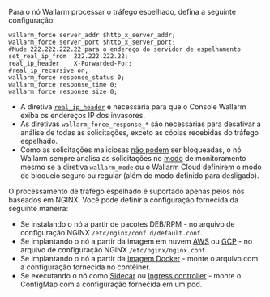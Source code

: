 Para o nó Wallarm processar o tráfego espelhado, defina a seguinte configuração:

```
wallarm_force server_addr $http_x_server_addr;
wallarm_force server_port $http_x_server_port;
#Mude 222.222.222.22 para o endereço do servidor de espelhamento
set_real_ip_from  222.222.222.22;
real_ip_header    X-Forwarded-For;
#real_ip_recursive on;
wallarm_force response_status 0;
wallarm_force response_time 0;
wallarm_force response_size 0;
```

* A diretiva [`real_ip_header`](../../using-proxy-or-balancer-en.md) é necessária para que o Console Wallarm exiba os endereços IP dos invasores.
* As diretivas `wallarm_force_response_*` são necessárias para desativar a análise de todas as solicitações, exceto as cópias recebidas do tráfego espelhado.
* Como as solicitações maliciosas [não podem](overview.md#limitations-of-mirrored-traffic-filtration) ser bloqueadas, o nó Wallarm sempre analisa as solicitações no [modo](../../configure-wallarm-mode.md) de monitoramento mesmo se a diretiva `wallarm_mode` ou o Wallarm Cloud definirem o modo de bloqueio seguro ou regular (além do modo definido para desligado).

O processamento de tráfego espelhado é suportado apenas pelos nós baseados em NGINX. Você pode definir a configuração fornecida da seguinte maneira:

* Se instalando o nó a partir de pacotes DEB/RPM - no arquivo de configuração NGINX `/etc/nginx/conf.d/default.conf`.
* Se implantando o nó a partir da imagem em nuvem [AWS](../../installation-ami-en.md) ou [GCP](../../installation-gcp-en.md) - no arquivo de configuração NGINX `/etc/nginx/nginx.conf`.
* Se implantando o nó a partir da [imagem Docker](../../installation-docker-en.md) - monte o arquivo com a configuração fornecida no contêiner.
* Se executando o nó como [Sidecar](../../../installation/kubernetes/sidecar-proxy/deployment.md) ou [Ingress controller](../../installation-kubernetes-en.md) - monte o ConfigMap com a configuração fornecida em um pod.